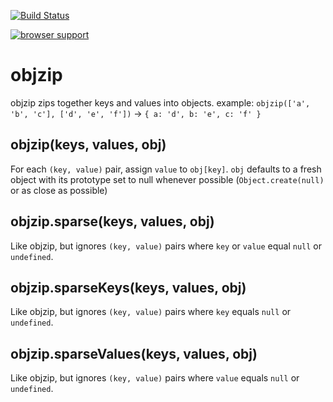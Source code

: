 [![Build Status](https://travis-ci.org/nathan7/objzip.png)](https://travis-ci.org/nathan7/objzip)

[![browser support](http://ci.testling.com/nathan7/objzip.png)](http://ci.testling.com/nathan7/objzip)

objzip
======
objzip zips together keys and values into objects.
example: ``objzip(['a', 'b', 'c'], ['d', 'e', 'f'])`` -> ``{ a: 'd', b: 'e', c: 'f' }``

objzip(keys, values, obj)
-------------------------
For each ``(key, value)`` pair, assign ``value`` to ``obj[key]``.
``obj`` defaults to a fresh object with its prototype set to null whenever possible (``Object.create(null)`` or as close as possible)

objzip.sparse(keys, values, obj)
--------------------------------
Like objzip, but ignores ``(key, value)`` pairs where ``key`` or ``value`` equal ``null`` or ``undefined``.

objzip.sparseKeys(keys, values, obj)
------------------------------------
Like objzip, but ignores ``(key, value)`` pairs where ``key`` equals ``null`` or ``undefined``.

objzip.sparseValues(keys, values, obj)
------------------------------------
Like objzip, but ignores ``(key, value)`` pairs where ``value`` equals ``null`` or ``undefined``.
